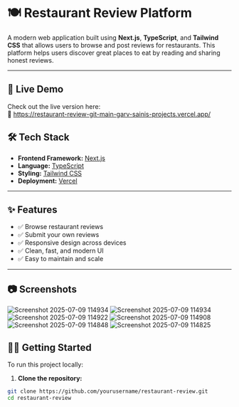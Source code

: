# 🍽️ Restaurant Review Platform

A modern web application built using **Next.js**, **TypeScript**, and **Tailwind CSS** that allows users to browse and post reviews for restaurants. This platform helps users discover great places to eat by reading and sharing honest reviews.

---

## 🚀 Live Demo

Check out the live version here:  
🔗 https://restaurant-review-git-main-garv-sainis-projects.vercel.app/



## 🛠️ Tech Stack

- **Frontend Framework:** [Next.js](https://nextjs.org/)
- **Language:** [TypeScript](https://www.typescriptlang.org/)
- **Styling:** [Tailwind CSS](https://tailwindcss.com/)
- **Deployment:** [Vercel](https://vercel.com/)

---

## ✨ Features

- ✅ Browse restaurant reviews
- ✅ Submit your own reviews
- ✅ Responsive design across devices
- ✅ Clean, fast, and modern UI
- ✅ Easy to maintain and scale

---

## 📷 Screenshots

![Screenshot 2025-07-09 114934](https://github.com/user-attachments/assets/6c61a4be-6368-46f6-8971-6d65827d8e0c)
![Screenshot 2025-07-09 114934](https://github.com/user-attachments/assets/3a3431c0-37dd-4019-bb50-72e4d79fc7e4)
![Screenshot 2025-07-09 114922](https://github.com/user-attachments/assets/a356e671-4974-4f8a-88c6-0df43126a1b6)
![Screenshot 2025-07-09 114908](https://github.com/user-attachments/assets/04dbe072-9cd5-4937-9653-005b8cc43239)
![Screenshot 2025-07-09 114848](https://github.com/user-attachments/assets/8c4c7c04-1606-49fa-8335-a7096d610912)
![Screenshot 2025-07-09 114825](https://github.com/user-attachments/assets/32ec653e-4589-418a-a9f7-19b4e18642f4)


## 🧑‍💻 Getting Started

To run this project locally:

1. **Clone the repository:**

```bash
git clone https://github.com/yourusername/restaurant-review.git
cd restaurant-review
